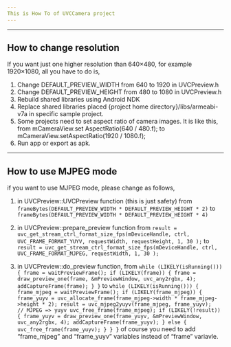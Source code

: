 ```yaml
---
This is How To of UVCCamera project
---
```


---
How to change resolution
---
If you want just one higher resolution than 640×480, for example 1920×1080, all you have to do is,
1) Change DEFAULT_PREVIEW_WIDTH from 640 to 1920 in UVCPreview.h
2) Change DEFAULT_PREVIEW_HEIGHT from 480 to 1080 in UVCPreview.h
3) Rebuild shared libraries using Android NDK
4) Replace shared libraries placed {project home directory}/libs/armeabi-v7a in specific sample project.
5) Some projects need to set aspect ratio of camera images.
It is like this,
from mCameraView.set AspectRatio(640 / 480.f);
to mCameraView.setAspectRatio(1920 / 1080.f);
6) Run app or export as apk.

---
How to use MJPEG mode
---
if you want to use MJPEG mode, please change as follows,

1) in UVCPreview::UVCPreview function (this is just safety)
from
    `frameBytes(DEFAULT_PREVIEW_WIDTH * DEFAULT_PREVIEW_HEIGHT * 2)`
to
    `frameBytes(DEFAULT_PREVIEW_WIDTH * DEFAULT_PREVIEW_HEIGHT * 4)`

2) in UVCPreview::prepare_preview function
from
    `result = uvc_get_stream_ctrl_format_size_fps(mDeviceHandle, ctrl,
        UVC_FRAME_FORMAT_YUYV,
        requestWidth, requestHeight, 1, 30 );`
to
    `result = uvc_get_stream_ctrl_format_size_fps(mDeviceHandle, ctrl,
        UVC_FRAME_FORMAT_MJPEG,
        requestWidth, 1, 30 );`

3) in UVCPreview::do_preview function,
from
    `while (LIKELY(isRunning())) {
        frame = waitPreviewFrame();
        if (LIKELY(frame)) {
            frame = draw_preview_one(frame, &mPreviewWindow, uvc_any2rgbx, 4);
            addCaptureFrame(frame);
        }
    }`
to
    `while (LIKELY(isRunning())) {
        frame_mjpeg = waitPreviewFrame();
        if (LIKELY(frame_mjpeg)) {
            frame_yuyv = uvc_allocate_frame(frame_mjpeg->width * frame_mjpeg->height * 2);
            result = uvc_mjpeg2yuyv(frame_mjpeg, frame_yuyv);	// MJPEG => yuyv
            uvc_free_frame(frame_mjpeg);
            if (LIKELY(!result)) {
                frame_yuyv = draw_preview_one(frame_yuyv, &mPreviewWindow, uvc_any2rgbx, 4);
                addCaptureFrame(frame_yuyv);
            } else {
                uvc_free_frame(frame_yuyv);
            }
        }
    }`
of course you need to add “frame_mjpeg” and “frame_yuyv” variables instead of “frame” variavle.